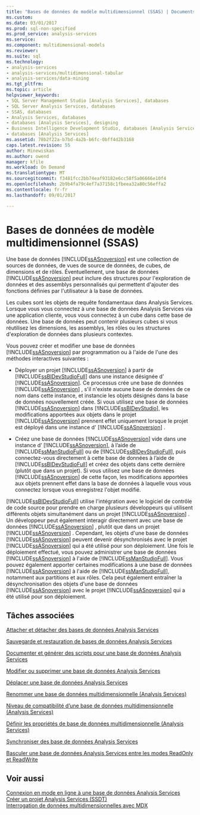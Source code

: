 ```yaml
---
title: "Bases de données de modèle multidimensionnel (SSAS) | Documents Microsoft"
ms.custom: 
ms.date: 03/01/2017
ms.prod: sql-non-specified
ms.prod_service: analysis-services
ms.service: 
ms.component: multidimensional-models
ms.reviewer: 
ms.suite: sql
ms.technology:
- analysis-services
- analysis-services/multidimensional-tabular
- analysis-services/data-mining
ms.tgt_pltfrm: 
ms.topic: article
helpviewer_keywords:
- SQL Server Management Studio [Analysis Services], databases
- SQL Server Analysis Services, databases
- SSAS, databases
- Analysis Services, databases
- databases [Analysis Services], designing
- Business Intelligence Development Studio, databases [Analysis Services]
- databases [Analysis Services]
ms.assetid: 78b2f22a-b7bd-4a2b-b6fc-0bff4d2b3168
caps.latest.revision: 55
author: Minewiskan
ms.author: owend
manager: kfile
ms.workload: On Demand
ms.translationtype: MT
ms.sourcegitcommit: f3481fcc2bb74eaf93182e6cc58f5a06666e10f4
ms.openlocfilehash: 2b9b4fa79c4ef7a37158c1fbeea32a80c56effa2
ms.contentlocale: fr-fr
ms.lasthandoff: 09/01/2017

---
```

# <a name="multidimensional-model-databases-ssas"></a>Bases de données de modèle multidimensionnel (SSAS)
  Une base de données [!INCLUDE[ssASnoversion](../../includes/ssasnoversion-md.md)] est une collection de sources de données, de vues de source de données, de cubes, de dimensions et de rôles. Éventuellement, une base de données [!INCLUDE[ssASnoversion](../../includes/ssasnoversion-md.md)] peut inclure des structures pour l'exploration de données et des assemblys personnalisés qui permettent d'ajouter des fonctions définies par l'utilisateur à la base de données.  
  
 Les cubes sont les objets de requête fondamentaux dans Analysis Services. Lorsque vous vous connectez à une base de données Analysis Services via une application cliente, vous vous connectez à un cube dans cette base de données. Une base de données peut contenir plusieurs cubes si vous réutilisez les dimensions, les assemblys, les rôles ou les structures d'exploration de données dans plusieurs contextes.  
  
 Vous pouvez créer et modifier une base de données [!INCLUDE[ssASnoversion](../../includes/ssasnoversion-md.md)] par programmation ou à l'aide de l'une des méthodes interactives suivantes :  
  
-   Déployer un projet [!INCLUDE[ssASnoversion](../../includes/ssasnoversion-md.md)] à partir de [!INCLUDE[ssBIDevStudioFull](../../includes/ssbidevstudiofull-md.md)] dans une instance désignée d' [!INCLUDE[ssASnoversion](../../includes/ssasnoversion-md.md)]. Ce processus crée une base de données [!INCLUDE[ssASnoversion](../../includes/ssasnoversion-md.md)] , s'il n'existe aucune base de données de ce nom dans cette instance, et instancie les objets désignés dans la base de données nouvellement créée. Si vous utilisez une base de données [!INCLUDE[ssASnoversion](../../includes/ssasnoversion-md.md)] dans [!INCLUDE[ssBIDevStudio](../../includes/ssbidevstudio-md.md)], les modifications apportées aux objets dans le projet [!INCLUDE[ssASnoversion](../../includes/ssasnoversion-md.md)] prennent effet uniquement lorsque le projet est déployé dans une instance d' [!INCLUDE[ssASnoversion](../../includes/ssasnoversion-md.md)] .  
  
-   Créez une base de données [!INCLUDE[ssASnoversion](../../includes/ssasnoversion-md.md)] vide dans une instance d’ [!INCLUDE[ssASnoversion](../../includes/ssasnoversion-md.md)], à l’aide de [!INCLUDE[ssManStudioFull](../../includes/ssmanstudiofull-md.md)] ou de [!INCLUDE[ssBIDevStudioFull](../../includes/ssbidevstudiofull-md.md)], puis connectez-vous directement à cette base de données à l’aide de [!INCLUDE[ssBIDevStudioFull](../../includes/ssbidevstudiofull-md.md)] et créez des objets dans cette dernière (plutôt que dans un projet). Si vous utilisez une base de données [!INCLUDE[ssASnoversion](../../includes/ssasnoversion-md.md)] de cette façon, les modifications apportées aux objets prennent effet dans la base de données à laquelle vous vous connectez lorsque vous enregistrez l'objet modifié.  
  
 [!INCLUDE[ssBIDevStudioFull](../../includes/ssbidevstudiofull-md.md)] utilise l'intégration avec le logiciel de contrôle de code source pour prendre en charge plusieurs développeurs qui utilisent différents objets simultanément dans un projet [!INCLUDE[ssASnoversion](../../includes/ssasnoversion-md.md)] . Un développeur peut également interagir directement avec une base de données [!INCLUDE[ssASnoversion](../../includes/ssasnoversion-md.md)] , plutôt que dans un projet [!INCLUDE[ssASnoversion](../../includes/ssasnoversion-md.md)] . Cependant, les objets d'une base de données [!INCLUDE[ssASnoversion](../../includes/ssasnoversion-md.md)] peuvent devenir désynchronisés avec le projet [!INCLUDE[ssASnoversion](../../includes/ssasnoversion-md.md)] qui a été utilisé pour son déploiement. Une fois le déploiement effectué, vous pouvez administrer une base de données [!INCLUDE[ssASnoversion](../../includes/ssasnoversion-md.md)] à l'aide de [!INCLUDE[ssManStudioFull](../../includes/ssmanstudiofull-md.md)]. Vous pouvez également apporter certaines modifications à une base de données [!INCLUDE[ssASnoversion](../../includes/ssasnoversion-md.md)] à l'aide de [!INCLUDE[ssManStudioFull](../../includes/ssmanstudiofull-md.md)], notamment aux partitions et aux rôles. Cela peut également entraîner la désynchronisation des objets d'une base de données [!INCLUDE[ssASnoversion](../../includes/ssasnoversion-md.md)] avec le projet [!INCLUDE[ssASnoversion](../../includes/ssasnoversion-md.md)] qui a été utilisé pour son déploiement.  
  
## <a name="related-tasks"></a>Tâches associées  
 [Attacher et détacher des bases de données Analysis Services](../../analysis-services/multidimensional-models/attach-and-detach-analysis-services-databases.md)  
  
 [Sauvegarde et restauration de bases de données Analysis Services](../../analysis-services/multidimensional-models/backup-and-restore-of-analysis-services-databases.md)  
  
 [Documenter et générer des scripts pour une base de données Analysis Services](../../analysis-services/multidimensional-models/document-and-script-an-analysis-services-database.md)  
  
 [Modifier ou supprimer une base de données Analysis Services](../../analysis-services/multidimensional-models/modify-or-delete-an-analysis-services-database.md)  
  
 [Déplacer une base de données Analysis Services](../../analysis-services/multidimensional-models/move-an-analysis-services-database.md)  
  
 [Renommer une base de données multidimensionnelle &#40;Analysis Services&#41;](../../analysis-services/multidimensional-models/rename-a-multidimensional-database-analysis-services.md)  
  
 [Niveau de compatibilité d’une base de données multidimensionnelle &#40;Analysis Services&#41;](../../analysis-services/multidimensional-models/compatibility-level-of-a-multidimensional-database-analysis-services.md)  
  
 [Définir les propriétés de base de données multidimensionnelle &#40;Analysis Services&#41;](../../analysis-services/multidimensional-models/set-multidimensional-database-properties-analysis-services.md)  
  
 [Synchroniser des base de données Analysis Services](../../analysis-services/multidimensional-models/synchronize-analysis-services-databases.md)  
  
 [Basculer une base de données Analysis Services entre les modes ReadOnly et ReadWrite](../../analysis-services/multidimensional-models/switch-an-analysis-services-database-between-readonly-and-readwrite-modes.md)  
  
## <a name="see-also"></a>Voir aussi  
 [Connexion en mode en ligne à une base de données Analysis Services](../../analysis-services/multidimensional-models/connect-in-online-mode-to-an-analysis-services-database.md)   
 [Créer un projet Analysis Services &#40;SSDT&#41;](../../analysis-services/multidimensional-models/create-an-analysis-services-project-ssdt.md)   
 [Interrogation de données multidimensionnelles avec MDX](../../analysis-services/multidimensional-models/mdx/querying-multidimensional-data-with-mdx.md)  
  
  

